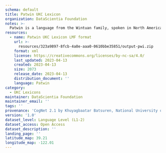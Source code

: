 ```yaml
---
schema: default
title: Patwin UKC Lexicon
organization: DataScientia Foundation
notes: >-
  Patwin is a language from the Wintuan family, spoken in North America. The UKC Lexicon of Patwin is represented as a lexico-semantic network. It consists of words, word senses, synsets, as well as sense-level and synset-level relationships.
resources:
  - name: Patwin UKC Lexicon LMF format
    url: >-
      resources/323a9897-8fcb-4a8e-aaa0-0610bbe35851/output-pwi.zip
    format: xml
    license: https://creativecommons.org/licenses/by-nc-sa/4.0/
    last_updated: 2023-04-13
    created: 2023-04-13
    size: 2073
    release_date: 2023-04-13
    distribution_document: ''
    language: Patwin
category:
  - UKC Lexicons
maintainer: DataScientia Foundation
maintainer_email: ''
tags: ''
provenance: 'CogNet 2.1 by Khuyagbaatar Batsuren, National University of Mongolia (http://cognet.ukc.disi.unitn.it); KinDiv: Kinship Diversity 1.0 by Temuulen Khishigsuren (http://ukc.disi.unitn.it/index.php/kinship/); Native Languages of the Americas 2021.11. by Laura Redish and Orrin Lewis (http://www.native-languages.org); Princeton WordNet 2.1 by Princeton University (https://wordnet.princeton.edu)'
version: '1.0'
dataset_level: Language Level (L1-2)
dataset_access: Open Access
dataset_description: ''
landing_page: ''
latitude_map: 39.21
longitude_map: -122.01
---
```


